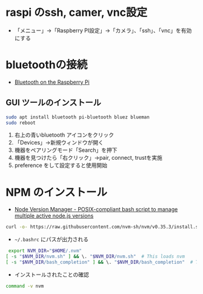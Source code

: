 # raspi のssh, camer, vnc設定
- 「メニュー」->「Raspberry PI設定」->「カメラ」、「ssh」、「vnc」を有効にする

# bluetoothの接続
- [Bluetooth on the Raspberry Pi](https://pimylifeup.com/raspberry-pi-bluetooth/)
## GUI ツールのインストール
```bash
sudo apt install bluetooth pi-bluetooth bluez blueman
sudo reboot
```
1. 右上の青いbluetooth アイコンをクリック
1. 「Devices」->新規ウィンドウが開く
1. 機器をペアリングモード「Search」を押下
1. 機器を見つけたら「右クリック」->pair, connect, trustを実施
1. preference をして設定すると使用開始

# NPM のインストール
- [Node Version Manager - POSIX-compliant bash script to manage multiple active node.js versions](https://github.com/nvm-sh/nvm)
```bash
curl -o- https://raw.githubusercontent.com/nvm-sh/nvm/v0.35.3/install.sh | bash
```
- ```~/.bashrc``` にパスが出力される
```bash
 export NVM_DIR="$HOME/.nvm"
[ -s "$NVM_DIR/nvm.sh" ] && \. "$NVM_DIR/nvm.sh"  # This loads nvm
[ -s "$NVM_DIR/bash_completion" ] && \. "$NVM_DIR/bash_completion"  # This loads nvm bash_completion
```
- インストールされたことの確認
```bash
command -v nvm
```